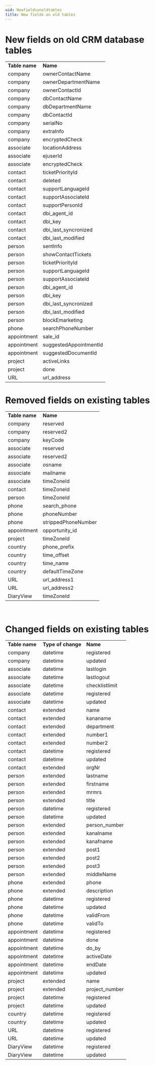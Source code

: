 ```yaml
---
uid: Newfieldsonoldtables
title: New fields on old tables
---
```


New fields on old CRM database tables
=====================================

|                |                        |
|----------------|------------------------|
| **Table name** | **Name**               |
| company        | ownerContactName       |
| company        | ownerDepartmentName    |
| company        | ownerContactId         |
| company        | dbContactName          |
| company        | dbDepartmentName       |
| company        | dbContactId            |
| company        | serialNo               |
| company        | extraInfo              |
| company        | encryptedCheck         |
| associate      | locationAddress        |
| associate      | ejuserId               |
| associate      | encryptedCheck         |
| contact        | ticketPriorityId       |
| contact        | deleted                |
| contact        | supportLanguageId      |
| contact        | supportAssociateId     |
| contact        | supportPersonId        |
| contact        | dbi\_agent\_id         |
| contact        | dbi\_key               |
| contact        | dbi\_last\_syncronized |
| contact        | dbi\_last\_modified    |
| person         | sentInfo               |
| person         | showContactTickets     |
| person         | ticketPriorityId       |
| person         | supportLanguageId      |
| person         | supportAssociateId     |
| person         | dbi\_agent\_id         |
| person         | dbi\_key               |
| person         | dbi\_last\_syncronized |
| person         | dbi\_last\_modified    |
| person         | blockEmarketing        |
| phone          | searchPhoneNumber      |
| appointment    | sale\_id               |
| appointment    | suggestedAppointmentId |
| appointment    | suggestedDocumentId    |
| project        | activeLinks            |
| project        | done                   |
| URL            | url\_address           |

Removed fields on existing tables
=================================

|                |                     |
|----------------|---------------------|
| **Table name** | **Name**            |
| company        | reserved            |
| company        | reserved2           |
| company        | keyCode             |
| associate      | reserved            |
| associate      | reserved2           |
| associate      | osname              |
| associate      | mailname            |
| associate      | timeZoneId          |
| contact        | timeZoneId          |
| person         | timeZoneId          |
| phone          | search\_phone       |
| phone          | phoneNumber         |
| phone          | strippedPhoneNumber |
| appointment    | opportunity\_id     |
| project        | timeZoneId          |
| country        | phone\_prefix       |
| country        | time\_offset        |
| country        | time\_name          |
| country        | defaultTimeZone     |
| URL            | url\_address1       |
| URL            | url\_address2       |
| DiaryView      | timeZoneId          |

 

Changed fields on existing tables
=================================

|                |                    |                 |
|----------------|--------------------|-----------------|
| **Table name** | **Type of change** | **Name**        |
| company        | datetime           | registered      |
| company        | datetime           | updated         |
| associate      | datetime           | lastlogin       |
| associate      | datetime           | lastlogout      |
| associate      | datetime           | checklistlimit  |
| associate      | datetime           | registered      |
| associate      | datetime           | updated         |
| contact        | extended           | name            |
| contact        | extended           | kananame        |
| contact        | extended           | department      |
| contact        | extended           | number1         |
| contact        | extended           | number2         |
| contact        | datetime           | registered      |
| contact        | datetime           | updated         |
| contact        | extended           | orgNr           |
| person         | extended           | lastname        |
| person         | extended           | firstname       |
| person         | extended           | mrmrs           |
| person         | extended           | title           |
| person         | datetime           | registered      |
| person         | datetime           | updated         |
| person         | extended           | person\_number  |
| person         | extended           | kanalname       |
| person         | extended           | kanafname       |
| person         | extended           | post1           |
| person         | extended           | post2           |
| person         | extended           | post3           |
| person         | extended           | middleName      |
| phone          | extended           | phone           |
| phone          | extended           | description     |
| phone          | datetime           | registered      |
| phone          | datetime           | updated         |
| phone          | datetime           | validFrom       |
| phone          | datetime           | validTo         |
| appointment    | datetime           | registered      |
| appointment    | datetime           | done            |
| appointment    | datetime           | do\_by          |
| appointment    | datetime           | activeDate      |
| appointment    | datetime           | endDate         |
| appointment    | datetime           | updated         |
| project        | extended           | name            |
| project        | extended           | project\_number |
| project        | datetime           | registered      |
| project        | datetime           | updated         |
| country        | datetime           | registered      |
| country        | datetime           | updated         |
| URL            | datetime           | registered      |
| URL            | datetime           | updated         |
| DiaryView      | datetime           | registered      |
| DiaryView      | datetime           | updated         |